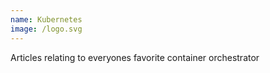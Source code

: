 ```yaml
---
name: Kubernetes
image: /logo.svg
---
```

Articles relating to everyones favorite container orchestrator
